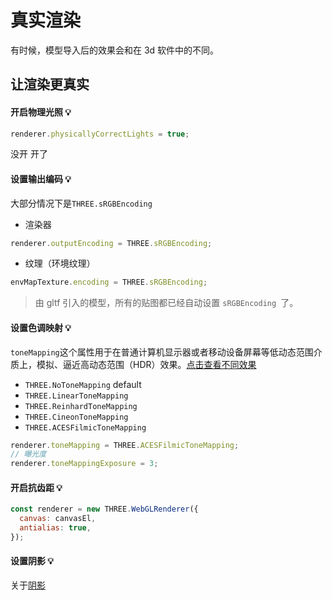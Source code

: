# 真实渲染

有时候，模型导入后的效果会和在 3d 软件中的不同。

## 让渲染更真实

#### 开启物理光照 💡

```js
renderer.physicallyCorrectLights = true;
```

没开
<image-box assets="webgl/Xnip2023-01-17_16-00-18.jpg" />
开了
<image-box assets="webgl/Xnip2023-01-17_15-59-57.jpg" />

#### 设置输出编码 💡

大部分情况下是`THREE.sRGBEncoding`

- 渲染器

```js
renderer.outputEncoding = THREE.sRGBEncoding;
```

- 纹理（环境纹理）

```js
envMapTexture.encoding = THREE.sRGBEncoding;
```

> 由 gltf 引入的模型，所有的贴图都已经自动设置 `sRGBEncoding `了。

#### 设置色调映射 💡

`toneMapping`这个属性用于在普通计算机显示器或者移动设备屏幕等低动态范围介质上，模拟、逼近高动态范围（HDR）效果。[点击查看不同效果](https://threejs.org/examples/#webgl_tonemapping)

- `THREE.NoToneMapping` default
- `THREE.LinearToneMapping`
- `THREE.ReinhardToneMapping`
- `THREE.CineonToneMapping`
- `THREE.ACESFilmicToneMapping`

```js
renderer.toneMapping = THREE.ACESFilmicToneMapping;
// 曝光度
renderer.toneMappingExposure = 3;
```

#### 开启抗齿距 💡

```js
const renderer = new THREE.WebGLRenderer({
  canvas: canvasEl,
  antialias: true,
});
```

#### 设置阴影 💡

关于[阴影](/webgl/three/shadows)
